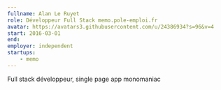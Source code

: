 ```yaml
---
fullname: Alan Le Ruyet
role: Développeur Full Stack memo.pole-emploi.fr
avatar: https://avatars3.githubusercontent.com/u/24386934?s=96&v=4
start: 2016-03-01
end:
employer: independent
startups: 
    - memo
---
```


Full stack développeur, single page app monomaniac
